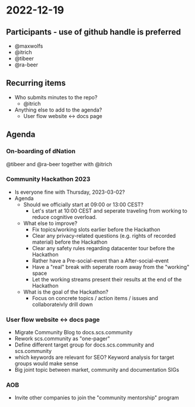 # 2022-12-19
## Participants - use of github handle is preferred

* @maxwolfs
* @itrich
* @tibeer
* @ra-beer

## Recurring items
* Who submits minutes to the repo?
	* @itrich
* Anything else to add to the agenda?
	* User flow website <-> docs page

## Agenda

### On-boarding of dNation
@tibeer and @ra-beer together with @itrich

### Community Hackathon 2023
* Is everyone fine with Thursday, 2023-03-02?
* Agenda
	* Should we officially start at 09:00 or 13:00 CEST?
		* Let's start at 10:00 CEST and seperate traveling from working to reduce cognitive overload.
	* What else to improve?
		* Fix topics/working slots earlier before the Hackathon
		* Clear any privacy-related questions (e.g. rights of recorded material) before the Hackathon
		* Clear any safety rules regarding datacenter tour before the Hackathon
		* Rather have a Pre-social-event than a After-social-event
		* Have a "real" break with seperate room away from the "working" space
		* Let the working streams present their results at the end of the Hackathon
	* What is the goal of the Hackathon?
		* Focus on concrete topics / action items / issues and collaborateivly drill down
	
### User flow website <-> docs page
* Migrate Community Blog to docs.scs.community
* Rework scs.community as "one-pager"
* Define different target group for docs.scs.community and scs.community
* which keywords are relevant for SEO? Keyword analysis for target groups would make sense
* Big joint topic between market, community and documentation SIGs

### AOB
* Invite other companies to join the "community mentorship" program
